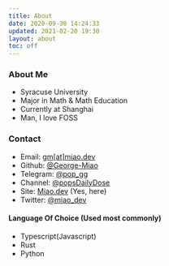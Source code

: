 ```yaml
---
title: About
date: 2020-09-30 14:24:33
updated: 2021-02-20 19:30
layout: about
toc: off
---
```


### About Me

- Syracuse University
- Major in Math & Math Education
- Currently at Shanghai
- Man, I love FOSS
<!-- - Frontend dev at [moseeker.com](https://moseeker.com) -->

### Contact

- Email: [gm\[at\]miao.dev](mailto:gm@miao.dev)
- Github: [@George-Miao](https://github.com/George-Miao)
- Telegram: [@pop_gg](https://t.me/pop_gg)
- Channel: [@popsDailyDose](https://t.me/popsDailyDose)
- Site: [Miao.dev](https://miao.dev) (Yes, here)
- Twitter: [@miao_dev](https://twitter.com/miao_dev)

#### Language Of Choice (Used most commonly)

- Typescript(Javascript)
- Rust
- Python
